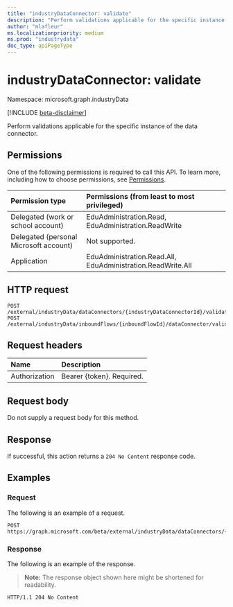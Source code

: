 ```yaml
---
title: "industryDataConnector: validate"
description: "Perform validations applicable for the specific instance of the data connector."
author: "mlafleur"
ms.localizationpriority: medium
ms.prod: "industrydata"
doc_type: apiPageType
---
```


# industryDataConnector: validate

Namespace: microsoft.graph.industryData

[!INCLUDE [beta-disclaimer](../../includes/beta-disclaimer.md)]

Perform validations applicable for the specific instance of the data connector.

## Permissions

One of the following permissions is required to call this API. To learn more, including how to choose permissions, see [Permissions](/graph/permissions-reference).

| Permission type                        | Permissions (from least to most privileged)                 |
| :------------------------------------- | :---------------------------------------------------------- |
| Delegated (work or school account)     | EduAdministration.Read, EduAdministration.ReadWrite         |
| Delegated (personal Microsoft account) | Not supported.                                              |
| Application                            | EduAdministration.Read.All, EduAdministration.ReadWrite.All |

## HTTP request

<!-- {
  "blockType": "ignored"
}
-->

```http
POST /external/industryData/dataConnectors/{industryDataConnectorId}/validate
POST /external/industryData/inboundFlows/{inboundFlowId}/dataConnector/validate
```

## Request headers

| Name          | Description               |
| :------------ | :------------------------ |
| Authorization | Bearer {token}. Required. |

## Request body

Do not supply a request body for this method.

## Response

If successful, this action returns a `204 No Content` response code.

## Examples

### Request

The following is an example of a request.

<!-- {
  "blockType": "request",
  "name": "industrydataconnectorthis.validate"
}
-->

```http
POST https://graph.microsoft.com/beta/external/industryData/dataConnectors/{industryDataConnectorId}/validate
```

### Response

The following is an example of the response.

> **Note:** The response object shown here might be shortened for readability.

<!-- {
  "blockType": "response",
  "truncated": true
}
-->

```http
HTTP/1.1 204 No Content
```
